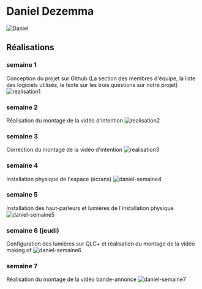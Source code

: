 # Daniel Dezemma
 ![Daniel](../../Assets/Images/Membres/daniel_dezemma/daniel.png)
## Réalisations
 <!-- Une image par semaine de la réalisation dont tu es le plus fier avec une légende -->
### semaine 1
Conception du projet sur Github (La section des membres d'équipe, la liste des logiciels utilisés, le texte sur les trois questions sur notre projet) 
 ![realisation1](../../Assets/Images/Membres/daniel_dezemma/realisation1.PNG)
### semaine 2
Réalisation du montage de la vidéo d'intention
 ![realisation2](../../Assets/Images/Membres/daniel_dezemma/davinci-edit-1.png)
### semaine 3
Correction du montage de la vidéo d'intention
![realisation3](../../Assets/Images/Membres/daniel_dezemma/relaisation3.PNG)
### semaine 4 
Installation physique de l'espace (écrans)
![daniel-semaine4](../../Assets/Images/Membres/daniel_dezemma/daniel-semain4.jfif)
### semaine 5
Installation des haut-parleurs et lumières de l'installation physique
![daniel-semaine5](../../Assets/Images/Membres/daniel_dezemma/daniel-semaine5.jfif)
### semaine 6 (jeudi)
Configuration des lumières sur QLC+ et réalisation du montage de la vidéo making of
![daniel-semaine6](../../Assets/Images/Membres/daniel_dezemma/daniel-semaine6.jfif)
### semaine 7
Réalisation du montage de la vidéo bande-annonce
![daniel-semaine7](../../Assets/Images/Membres/daniel_dezemma/daniel-semaine7.PNG)
